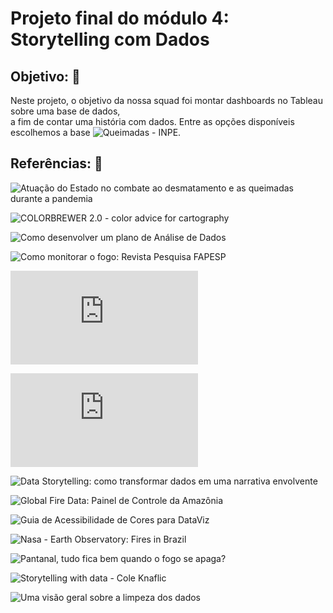 # Projeto final do módulo 4: Storytelling com Dados

## Objetivo: 🎯

Neste projeto, o objetivo da nossa squad foi montar dashboards no Tableau sobre uma base de dados,  
a fim de contar uma história com dados.
Entre as opções disponíveis escolhemos a base ![Queimadas - INPE](https://queimadas.dgi.inpe.br/queimadas/portal).


## Referências: 🔖

![Atuação do Estado no combate ao desmatamento e as queimadas durante a pandemia](http://revista.unicuritiba.edu.br/index.php/percurso/article/download/5318/371373243)

![COLORBREWER 2.0 - color advice for cartography](https://colorbrewer2.org/#type=diverging&scheme=BrBG&n=3)

![Como desenvolver um plano de Análise de Dados](https://pt.surveymonkey.com/mp/developing-data-analysis-plan/)

![Como monitorar o fogo: Revista Pesquisa FAPESP](https://revistapesquisa.fapesp.br/como-monitorar-o-fogo/)

![Covid-19 e queimadas na Amazônia Legal e no Pantanal: aspectos cumulativos e vulnerabilidades](https://climaesaude.icict.fiocruz.br/sites/climaesaude.icict.fiocruz.br/files/notaqueimadascovidnovo.pdf)

![Critical jaguar habitat destroyed by fire in Pantanal](http://mapbiomas-br-site.s3.amazonaws.com/3a%20edicao%20premio%20mapbiomas/DeBarroset_al._FirePantanal_MapBiomas3ed_-_Alan_Eduardo_de_Barros.pdf)

![Data Storytelling: como transformar dados em uma narrativa envolvente](https://www.digitalhouse.com/br/blog/storytelling-com-dados)

![Global Fire Data: Painel de Controle da Amazônia](https://globalfiredata.org/pages/pt/amazon-dashboard/)

![Guia de Acessibilidade de Cores para DataViz](https://blog.dp6.com.br/guia-de-acessibilidade-de-cores-para-dataviz-5d4744091719)

![Nasa - Earth Observatory: Fires in Brazil](https://earthobservatory.nasa.gov/images/145464/fires-in-brazil)

![Pantanal, tudo fica bem quando o fogo se apaga?](https://www.e-publicacoes.uerj.br/index.php/sustinere/article/view/56009/36483)

![Storytelling with data - Cole Knaflic](https://www.storytellingwithdata.com/books)

![Uma visão geral sobre a limpeza dos dados](https://www.ibpad.com.br/blog/comunicacao-digital/uma-visao-geral-sobre-a-limpeza-dos-dados/)
